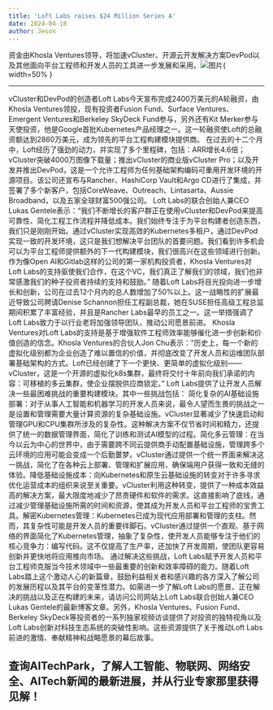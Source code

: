 ```yaml
---
title: 'Loft Labs raises $24 Million Series A'
date: 2024-04-18
author: Jeson
---
```


资金由Khosla Ventures领导，将加速vCluster、开源云开发解决方案DevPod以及其他面向平台工程师和开发人员的工具进一步发展和采用。![图片](https://ai-techpark.com/wp-content/uploads/2020/06/Buyer-Guide-500x281-1.jpg){ width=50% }

---

vCluster和DevPod的创造者Loft Labs今天宣布完成2400万美元的A轮融资，由Khosla Ventures领投，现有投资者Fusion Fund、Surface Ventures、Emergent Ventures和Berkeley SkyDeck Fund参与，另外还有Kit Merker参与天使投资，他是Google首批Kubernetes产品经理之一。这一轮融资使Loft的总融资额达到2860万美元，成为领先的平台工程构建模块提供商。
在过去的十二个月中，Loft经历了强劲的动力，并实现了多个里程碑，包括：ARR增长4.6倍；vCluster突破4000万图像下载量；推出vCluster的商业版vCluster Pro；以及开发并推出DevPod，这是一个允许工程师为任何基础架构编码可重用开发环境的开源项目。该公司还宣布与Rancher、HashiCorp Vault和Argo CD进行了集成，并签署了多个新客户，包括CoreWeave、Outreach、Lintasarta、Aussie Broadband，以及五家全球财富500强公司。
Loft Labs的联合创始人兼CEO Lukas Gentele表示：“我们不断增长的客户群正在使用vCluster和DevPod来提高可靠性、简化工程工作流程并降低成本。我们始终专注于为平台构建者创造东西，我们只是刚刚开始。通过vCluster实现高效的Kubernetes多租户，通过DevPod实现一致的开发环境，这只是我们想解决平台团队的首要问题。我们看到许多机会可以为平台工程师提供额外的下一代构建模块，我们很高兴在这些领域进行创新。作为像Open AI和Gitlab这样的公司的第一家机构投资者，Khosla Ventures对Loft Labs的支持驱使我们合作，在这个VC，我们真正了解我们的领域，我们也非常感激我们的种子投资者持续的支持和鼓励。”
随着Loft Labs将目光投向进一步增长和创新，公司在过去12个月内的总人数增加了50%以上。这一战略性的扩展最近导致公司聘请Denise Schannon担任工程副总裁，她在SUSE担任高级工程总监期间积累了丰富经验，并且是Rancher Labs最早的员工之一。这一举措强调了Loft Labs致力于以行业老将加强领导团队，推动公司愿景前进。
Khosla Ventures对Loft Labs的支持是基于增强软件工程师效率能够催化进一步创新和价值创造的信念。Khosla Ventures的合伙人Jon Chu表示：“历史上，每一个新的虚拟化级别都为企业创造了难以置信的价值，并彻底改变了开发人员和运维团队部署基础架构的方式。Loft已经创建了下一个更快、更简单的虚拟化级别——vCluster，这是一个开源的虚拟化k8s集群，最终将交付十年前向我们承诺的内容：可移植的多云集群，使企业摆脱供应商锁定。”
Loft Labs提供了让开发人员解决一些最困难挑战的重要构建模块。其中一些挑战包括：
简化复杂的AI基础设施部署：对于从事人工智能和机器学习的开发人员来说，最令人望而生畏的挑战之一是设置和管理需要大量计算资源的复杂基础设施。vCluster显著减少了快速启动和管理GPU和CPU集群所涉及的复杂性。这种解决方案不仅节省时间和精力，还提供了统一的数据管理界面，简化了训练和测试AI模型的过程。简化多云管理：在当今以云为中心的世界中，由于需要跨不同云提供商手动配置基础设施，管理跨多个云环境的应用可能会变成一个后勤噩梦。vCluster通过提供一个统一界面来解决这一挑战，简化了在各种云上部署、管理和扩展应用，确保端用户获得一致和无缝的体验。降低基础设施成本：向Kubernetes和原生云基础设施的转变对于许多寻求优化运营成本的组织来说至关重要。vCluster利用这种转变，提供了一种成本效益高的解决方案，最大限度地减少了昂贵硬件和软件的需求。这直接影响了底线，通过减少管理基础设施所需的时间和资源，使其成为开发人员和平台工程师的宝贵工具。解密Kubernetes管理：Kubernetes已成为现代应用部署和管理的支柱。然而，其复杂性可能是开发人员的重要绊脚石。vCluster通过提供一个直观、基于网络的界面简化了Kubernetes管理，抽象了复杂性，使开发人员能够专注于他们的核心竞争力：编写代码。这不仅提高了生产率，还加快了开发周期，使团队更容易创新并更快地将应用推向市场。
通过解决这些挑战，Loft Labs赋予开发人员和平台工程师克服当今技术领域中一些最重要的创新和效率障碍的能力。随着Loft Labs踏上这个激动人心的新篇章，鼓励利益相关者和感兴趣的各方深入了解公司的发展历程以及其平台的变革性潜力。如需进一步了解Loft Labs的愿景、正在解决的挑战以及正在构建的未来，请访问公司网站上Loft Labs联合创始人兼CEO Lukas Gentele的最新博客文章。另外，Khosla Ventures、Fusion Fund、Berkeley SkyDeck等投资者的一系列独家视频访谈提供了对投资的独特视角以及Loft Labs创新对科技生态系统的突破性影响。这些资源提供了关于推动Loft Labs前进的激情、奉献精神和战略愿景的幕后故事。

查询AITechPark，了解人工智能、物联网、网络安全、AITech新闻的最新进展，并从行业专家那里获得见解！
---
